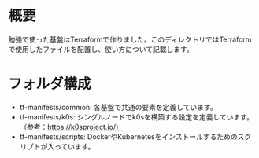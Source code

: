 # 概要

勉強で使った基盤はTerraformで作りました。このディレクトリではTerraformで使用したファイルを配置し、使い方について記載します。

# フォルダ構成

* tf-manifests/common: 各基盤で共通の要素を定義しています。
* tf-manifests/k0s: シングルノードでk0sを構築する設定を定義しています。（参考：https://k0sproject.io/）
* tf-manifests/scripts: DockerやKubernetesをインストールするためのスクリプトが入っています。
